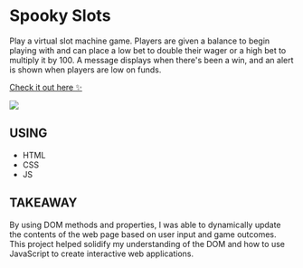 # Spooky Slots
Play a virtual slot machine game. Players are given a balance to begin playing with and can place a low bet to double their wager or a high bet to multiply it by 100. A message displays when there's been a win, and an alert is shown when players are low on funds. 

[Check it out here :sparkles:](https://spookyslots.netlify.app)

<a href="https://spookyslots.netlify.app" target="_blank">
    <img src="https://github.com/randicrews/slot-machine/blob/answer/SpookySlots.gif"/>
</a>

## USING
- HTML
- CSS
- JS

## TAKEAWAY
By using DOM methods and properties, I was able to dynamically update the contents of the web page based on user input and game outcomes. This project helped solidify my understanding of the DOM and how to use JavaScript to create interactive web applications.
